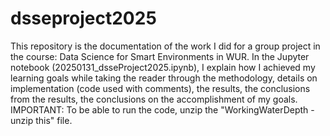 # dsseproject2025
This repository is the documentation of the work I did for a group project in the course: Data Science for Smart Environments in WUR.
In the Jupyter notebook (20250131_dsseProject2025.ipynb), I explain how I achieved my learning goals while taking the reader through the methodology, details on implementation (code used with comments), the results, the conclusions from the results, the conclusions on the accomplishment of my goals.
IMPORTANT: To be able to run the code, unzip the "WorkingWaterDepth - unzip this" file.
